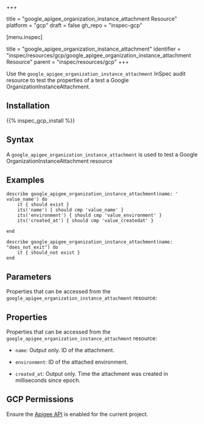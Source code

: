 +++

title = "google_apigee_organization_instance_attachment Resource"
platform = "gcp"
draft = false
gh_repo = "inspec-gcp"


[menu.inspec]

title = "google_apigee_organization_instance_attachment"
identifier = "inspec/resources/gcp/google_apigee_organization_instance_attachment Resource"
parent = "inspec/resources/gcp"
+++

Use the `google_apigee_organization_instance_attachment` InSpec audit resource to test the properties of a test a Google OrganizationInstanceAttachment.

## Installation
{{% inspec_gcp_install %}}

## Syntax
A `google_apigee_organization_instance_attachment` is used to test a Google OrganizationInstanceAttachment resource

## Examples
```
describe google_apigee_organization_instance_attachment(name: ' value_name') do
	it { should exist }
	its('name') { should cmp 'value_name' }
	its('environment') { should cmp 'value_environment' }
	its('created_at') { should cmp 'value_createdat' }

end

describe google_apigee_organization_instance_attachment(name: "does_not_exit") do
	it { should_not exist }
end
```

## Parameters
Properties that can be accessed from the `google_apigee_organization_instance_attachment` resource:

## Properties
Properties that can be accessed from the `google_apigee_organization_instance_attachment` resource:


  * `name`: Output only. ID of the attachment.

  * `environment`: ID of the attached environment.

  * `created_at`: Output only. Time the attachment was created in milliseconds since epoch.


## GCP Permissions

Ensure the [Apigee API](https://console.cloud.google.com/apis/library/apigee.googleapis.com/) is enabled for the current project.
